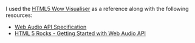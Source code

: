 I used the [HTML5 Wow Visualiser](http://www.htmlfivewow.com/demos/audio-visualizer/index.html) as a reference along with the following resources:

* [Web Audio API Specification](https://dvcs.w3.org/hg/audio/raw-file/tip/webaudio/specification.html)
* [HTML 5 Rocks - Getting Started with Web Audio API](http://www.html5rocks.com/en/tutorials/webaudio/intro/)
